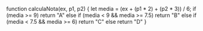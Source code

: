 
function calculaNota(ex, p1, p2) {
    let media = (ex + (p1 * 2) + (p2 * 3)) / 6;
  if (media >= 9) return "A"
  else if (media < 9 && media >= 7.5) return "B"
  else if (media < 7.5 && media >= 6) return "C"
  else return "D"
}